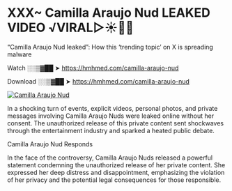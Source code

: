 # XXX~ Camilla Araujo Nud LEAKED VIDEO ️√VIRAL▷☀️👄💥

“Camilla Araujo Nud leaked”: How this ‘trending topic’ on X is spreading malware

Watch ░░▒▓██ ➤ https://hmhmed.com/camilla-araujo-nud

Download ░░▒▓██ ➤ https://hmhmed.com/camilla-araujo-nud

[![Camilla Araujo Nud](https://i.imgur.com/dJHk4Zq.gif)](https://hmhmed.com/camilla-araujo-nud)

In a shocking turn of events, explicit videos, personal photos, and private messages involving Camilla Araujo Nuds were leaked online without her consent. The unauthorized release of this private content sent shockwaves through the entertainment industry and sparked a heated public debate.

Camilla Araujo Nud Responds

In the face of the controversy, Camilla Araujo Nuds released a powerful statement condemning the unauthorized release of her private content. She expressed her deep distress and disappointment, emphasizing the violation of her privacy and the potential legal consequences for those responsible.